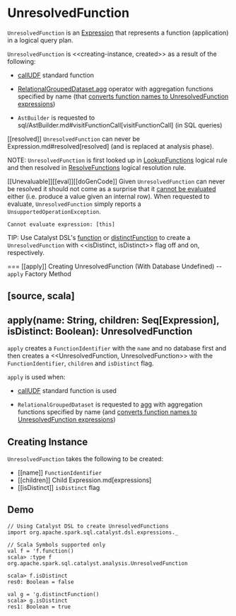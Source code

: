 # UnresolvedFunction

`UnresolvedFunction` is an [Expression](Expression.md) that represents a function (application) in a logical query plan.

`UnresolvedFunction` is <<creating-instance, created>> as a result of the following:

* [callUDF](../standard-functions//index.md#callUDF) standard function

* [RelationalGroupedDataset.agg](../RelationalGroupedDataset.md#agg) operator with aggregation functions specified by name (that [converts function names to UnresolvedFunction expressions](../RelationalGroupedDataset.md#strToExpr))

* `AstBuilder` is requested to sql/AstBuilder.md#visitFunctionCall[visitFunctionCall] (in SQL queries)

[[resolved]]
`UnresolvedFunction` can never be Expression.md#resolved[resolved] (and is replaced at analysis phase).

NOTE: `UnresolvedFunction` is first looked up in [LookupFunctions](../logical-analysis-rules/LookupFunctions.md) logical rule and then resolved in [ResolveFunctions](../logical-analysis-rules/ResolveFunctions.md) logical resolution rule.

[[Unevaluable]][[eval]][[doGenCode]]
Given `UnresolvedFunction` can never be resolved it should not come as a surprise that it [cannot be evaluated](Unevaluable.md) either (i.e. produce a value given an internal row). When requested to evaluate, `UnresolvedFunction` simply reports a `UnsupportedOperationException`.

```text
Cannot evaluate expression: [this]
```

TIP: Use Catalyst DSL's [function](../catalyst-dsl/index.md#function) or [distinctFunction](../catalyst-dsl/index.md#distinctFunction) to create a `UnresolvedFunction` with <<isDistinct, isDistinct>> flag off and on, respectively.

=== [[apply]] Creating UnresolvedFunction (With Database Undefined) -- `apply` Factory Method

[source, scala]
----
apply(name: String, children: Seq[Expression], isDistinct: Boolean): UnresolvedFunction
----

`apply` creates a `FunctionIdentifier` with the `name` and no database first and then creates a <<UnresolvedFunction, UnresolvedFunction>> with the `FunctionIdentifier`, `children` and `isDistinct` flag.

`apply` is used when:

* [callUDF](../standard-functions//index.md#callUDF) standard function is used

* `RelationalGroupedDataset` is requested to [agg](../RelationalGroupedDataset.md#agg) with aggregation functions specified by name (and [converts function names to UnresolvedFunction expressions](../RelationalGroupedDataset.md#strToExpr))

## Creating Instance

`UnresolvedFunction` takes the following to be created:

* [[name]] `FunctionIdentifier`
* [[children]] Child Expression.md[expressions]
* [[isDistinct]] `isDistinct` flag

## Demo

```text
// Using Catalyst DSL to create UnresolvedFunctions
import org.apache.spark.sql.catalyst.dsl.expressions._

// Scala Symbols supported only
val f = 'f.function()
scala> :type f
org.apache.spark.sql.catalyst.analysis.UnresolvedFunction

scala> f.isDistinct
res0: Boolean = false

val g = 'g.distinctFunction()
scala> g.isDistinct
res1: Boolean = true
```
